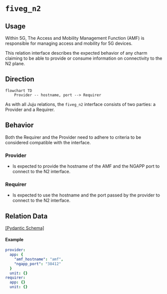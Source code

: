 # `fiveg_n2`

## Usage

Within 5G, The Access and Mobility Management Function (AMF) is responsible for managing access and mobility for 5G devices.

This relation interface describes the expected behavior of any charm claiming to be able to provide or consume information on connectivity to the N2 plane.

## Direction

```mermaid
flowchart TD
    Provider -- hostname, port --> Requirer
```

As with all Juju relations, the `fiveg_n2` interface consists of two parties: a Provider and a Requirer.

## Behavior

Both the Requirer and the Provider need to adhere to criteria to be considered compatible with the interface.

### Provider

- Is expected to provide the hostname of the AMF and the NGAPP port to connect to the N2 interface.

### Requirer

- Is expected to use the hostname and the port passed by the provider to connect to the N2 interface.

## Relation Data

[\[Pydantic Schema\]](./schema.py)

#### Example

```yaml
provider:
  app: {
    "amf_hostname": "amf",
    "ngapp_port": "38412"
  }
  unit: {}
requirer:
  app: {}
  unit: {}
```

